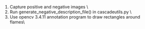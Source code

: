 1. Capture positive and negative images \
2. Run generate_negative_description_file() in cascadeutils.py \
3. Use opencv 3.4.11 annotation program to draw rectangles around flames\
